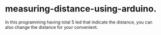 # measuring-distance-using-arduino.
In this programming having total 5 led that indicate the distance, you can also change the distance for your convenient.  
